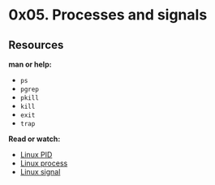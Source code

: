 # 0x05. Processes and signals

## Resources

**man or help:**

- `ps`
- `pgrep`
- `pkill`
- `kill`
- `exit`
- `trap`

**Read or watch:**

- [Linux PID](http://www.linfo.org/pid.html)
- [Linux process](https://www.thegeekstuff.com/2012/03/linux-processes-environment/)
- [Linux signal](https://www.thegeekstuff.com/2012/03/linux-signals-fundamentals/)

